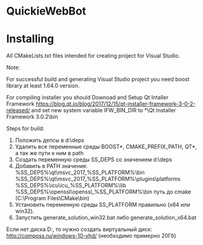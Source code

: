 # QuickieWebBot
# Installing

All CMakeLists.txt files intended for creating project for Visual Studio.

Note:

For successful build and generating Visual Studio project you need boost library at least 1.64.0 version.

For compiling installer you should Downoad and Setup Qt Intaller Framework https://blog.qt.io/blog/2017/12/15/qt-installer-framework-3-0-2-released/
and set new system variable IFW_BIN_DIR to *\Qt Installer Framework 3.0.2\bin

Steps for build:

1. Положить депсы в d:\deps
2. Удалить все переменные среды BOOST*, CMAKE_PREFIX_PATH, QT*, а так же пути к ним в path
3. Создать переменную среды SS_DEPS со значением d:\deps
4. Добавить в PATH значения:
	%SS_DEPS%\qt\msvc_2017_%SS_PLATFORM%\bin
	%SS_DEPS%\qt\msvc_2017_%SS_PLATFORM%\plugins\platforms
	%SS_DEPS%\icu\icu_%SS_PLATFORM%\lib
	%SS_DEPS%\openssl\openssl_%SS_PLATFORM%\bin
	путь до cmake (C:\Program Files\CMake\bin)
4. Установить переменную среды SS_PLATFORM правильно (x64 или win32).
6. Запустить generate_solution_win32.bat либо generate_solution_x64.bat

Если нет диска D:, то нужно создать виртуальный диск: http://composs.ru/windows-10-vhd/ (необходимо примерно 20Гб)
